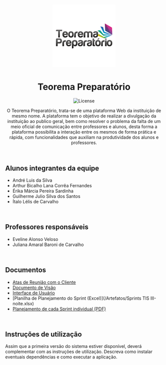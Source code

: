 <h1 align="center">
    <img alt="TP" src="Assets/images/logoTeorema.png" width="200px" /> 
</h1>

<h1 align="center"> Teorema Preparatório </h1>

<p align="center">
  <img alt="License" src="https://img.shields.io/badge/license-CC--BY--4.0-blue">	
</p>

<p align="center">
  O Teorema Preparatório, trata-se de uma plataforma Web da instituição de mesmo nome. A plataforma tem o objetivo de realizar a divulgação da instituição ao publico geral, bem como resolver o problema da falta de um meio oficial de comunicação entre professores e alunos, desta forma a plataforma possibilita a interação entre os mesmos de forma prática e rápida, com funcionalidades que auxiliam na produtividade dos alunos e professores.
</p>

<br>

<h2>Alunos integrantes da equipe</h2>

<p>
  <ul>
    <li>André Luis da Silva</li>
    <li>Arthur Bicalho Lana Corrêa Fernandes</li>
    <li>Érika Márcia Pereira Sardinha</li>
    <li>Guilherme Julio Silva dos Santos</li>
    <li>Ítalo Lélis de Carvalho </li>
  </ul>
</p>

<br>

<h2>Professores responsáveis</h2>

<p>
  <ul>
    <li>Eveline Alonso Veloso</li>
    <li>Juliana Amaral Baroni de Carvalho</li>
  </ul>
</p>

<br>

## Documentos

- [Atas de Reunião com o Cliente](/Artefatos/Atas)
- [Documento de Visão](/Documentacao/Documento-de-Visao.pdf)
- [Interface de Usuário](/Documentacao/Interface-de-Usuario.pdf)
- [Planilha de Planejamento do Sprint (Excel)](/Artefatos/Sprints TIS III-noite.xlsx)
- [Planejamento de cada Sprint individual (PDF)](/Documentacao/Interface-de-Usuario.pdf)

<br>

<h2> Instruções de utilização </h2>

<p>
  Assim que a primeira versão do sistema estiver disponível, deverá complementar com as instruções de utilização. Descreva como instalar eventuais dependências e como executar a aplicação.
<p>
